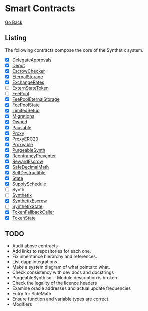 # Smart Contracts

[Go Back](map.md)

## Listing

The following contracts compose the core of the Synthetix system.

* [x] [DelegateApprovals](contracts/DelegateApprovals.md)
* [x] [Depot](contracts/Depot.md)
* [x] [EscrowChecker](contracts/EscrowChecker.md)
* [x] [EternalStorage](contracts/EternalStorage.md)
* [x] [ExchangeRates](contracts/ExchangeRates.md)
* [ ] [ExternStateToken](contracts/ExternStateToken.md)
* [ ] [FeePool](contracts/FeePool.md)
* [x] [FeePoolEternalStorage](contracts/FeePoolEternalStorage.md)
* [x] [FeePoolState](contracts/FeePoolState.md)
* [x] [LimitedSetup](contracts/LimitedSetup.md)
* [x] [Migrations](contracts/Migrations.md)
* [x] [Owned](contracts/Owned.md)
* [x] [Pausable](contracts/Pausable.md)
* [x] [Proxy](contracts/Proxy.md)
* [x] [ProxyERC20](contracts/ProxyERC20.md)
* [x] [Proxyable](contracts/Proxyable.md)
* [x] [PurgeableSynth](contracts/PurgeableSynth.md)
* [x] [ReentrancyPreventer](ReentrancyPreventer.md)
* [x] [RewardEscrow](contracts/RewardEscrow.md)
* [x] [SafeDecimalMath](contracts/SafeDecimalMath.md)
* [x] [SelfDestructible](contracts/SelfDestructible.md)
* [x] [State](contracts/State.md)
* [x] [SupplySchedule](contracts/SupplySchedule.md)
* [ ] Synth
* [ ] [Synthetix](contracts/Synthetix.md)
* [x] [SynthetixEscrow](contracts/SynthetixEscrow.md)
* [ ] [SynthetixState](contracts/SynthetixState.md)
* [x] [TokenFallbackCaller](contracts/TokenFallbackCaller.md)
* [x] [TokenState](TokenState.md)

## TODO

* Audit above contracts
* Add links to repositories for each one.
* Fix inheritance hierarchy and references.
* List dapp integrations
* Make a system diagram of what points to what.
* Check consistency with dev docs and docstrings
* PurgeableSynth.sol - Module description is broken.
* Check the legality of the licence headers
* Examine oracle addresses and actual update frequencies
* Entry for SafeMath
* Ensure function and variable types are correct
* Modifiers
